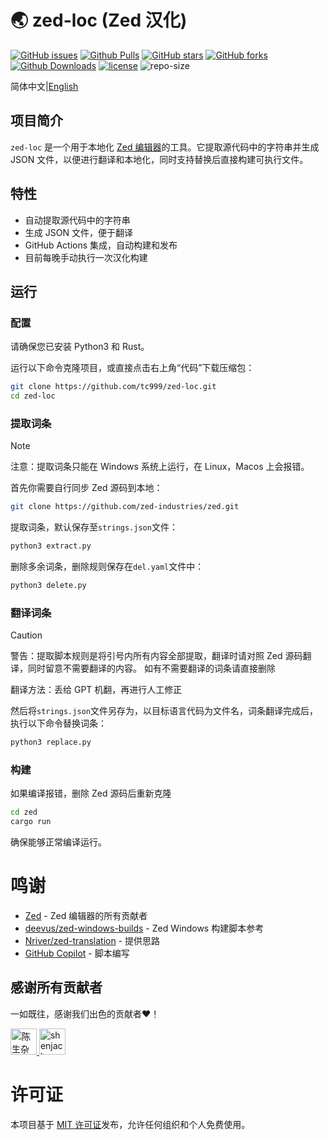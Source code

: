 <!---![zed](https://avatars.githubusercontent.com/u/79345384?s=200&v=4)--->
# 🌏 zed-loc (Zed 汉化)

 [![GitHub issues][issues-image]][issues-url]
 [![Github Pulls][pulls-image]][pulls-url]
 [![GitHub stars][stars-image]][stars-url]
 [![GitHub forks][forks-image]][forks-url]
 [![Github Downloads][download-image]][download-url]
 [![license][license-image]][license-url]
 ![repo-size][repo-size-image]

简体中文|[English](README.en.md)

## 项目简介

`zed-loc` 是一个用于本地化 [Zed 编辑器](https://github.com/zed-industries/zed)的工具。它提取源代码中的字符串并生成 JSON 文件，以便进行翻译和本地化，同时支持替换后直接构建可执行文件。

## 特性

- 自动提取源代码中的字符串
- 生成 JSON 文件，便于翻译
- GitHub Actions 集成，自动构建和发布
- 目前每晚手动执行一次汉化构建

## 运行
### 配置
请确保您已安装 Python3 和 Rust。

运行以下命令克隆项目，或直接点击右上角“代码”下载压缩包：

```bash
git clone https://github.com/tc999/zed-loc.git
cd zed-loc
```
### 提取词条

> [!note]
>
> 注意：提取词条只能在 Windows 系统上运行，在 Linux，Macos 上会报错。

首先你需要自行同步 Zed 源码到本地：

```bash
git clone https://github.com/zed-industries/zed.git
```

提取词条，默认保存至`strings.json`文件：
```bash
python3 extract.py
```
删除多余词条，删除规则保存在`del.yaml`文件中：
```bash
python3 delete.py
```

### 翻译词条
> [!caution]
>
> 警告：提取脚本规则是将引号内所有内容全部提取，翻译时请对照 Zed 源码翻译，同时留意不需要翻译的内容。
> 如有不需要翻译的词条请直接删除

翻译方法：丢给 GPT 机翻，再进行人工修正

然后将`strings.json`文件另存为，以目标语言代码为文件名，词条翻译完成后，执行以下命令替换词条：
```bash
python3 replace.py
```

### 构建
如果编译报错，删除 Zed 源码后重新克隆

```bash
cd zed
cargo run
```

确保能够正常编译运行。

# 鸣谢

- [Zed](https://github.com/zed-industries/zed) - Zed 编辑器的所有贡献者
- [deevus/zed-windows-builds](https://github.com/deevus/zed-windows-builds) - Zed Windows 构建脚本参考
- [Nriver/zed-translation](https://github.com/Nriver/zed-translation) - 提供思路
- [GitHub Copilot](https://github.com/copilot) - 脚本编写

## 感谢所有贡献者

一如既往，感谢我们出色的贡献者❤️！

<a href="https://github.com/TC999" title="陈生杂物房">
  <img src="https://avatars.githubusercontent.com/u/88823709?v=4" width="42;" alt="陈生杂物房"/>
</a>
<a href="https://github.com/shenjackyuanjie" title="shenjack">
  <img src="https://avatars.githubusercontent.com/u/54507071?v=4" width="42;" alt="shenjack"/>
</a>

# 许可证

本项目基于 [MIT 许可证](LICENSE)发布，允许任何组织和个人免费使用。

[issues-url]: https://github.com/TC999/zed-loc/issues "议题"
[issues-image]: https://img.shields.io/github/issues/TC999/zed-loc?style=flat-square&logo=github&label=议题

[pulls-url]: https://github.com/TC999/zed-loc/pulls "拉取请求"
[pulls-image]: https://img.shields.io/github/issues-pr-raw/TC999/zed-loc?style=flat&logo=github&%3Fcolor%3Dgreen&label=%E6%8B%89%E5%8F%96%E8%AF%B7%E6%B1%82

[stars-url]: https://github.com/TC999/zed-loc/stargazers "星标"
[stars-image]: https://img.shields.io/github/stars/TC999/zed-loc?style=flat-square&logo=github&label=星标

[forks-url]: https://github.com/TC999/zed-loc/fork "复刻"
[forks-image]: https://img.shields.io/github/forks/TC999/zed-loc?style=flat-square&logo=github&label=复刻

[discussions-url]: https://github.com/TC999/zed-loc/discussions "讨论"

[hits-url]: https://hits.dwyl.com/ "访问量"
[hits-image]: https://custom-icon-badges.demolab.com/endpoint?url=https%3A%2F%2Fhits.dwyl.com%2FTC999%2Fzed-loc.json%3Fcolor%3Dgreen&label=%E8%AE%BF%E9%97%AE%E9%87%8F&logo=graph 

[repo-url]: https://github.com/TC999/zed-loc "仓库地址"

[repo-size-image]:https://img.shields.io/github/repo-size/TC999/zed-loc?style=flat-square&label=%E4%BB%93%E5%BA%93%E5%A4%A7%E5%B0%8F


[download-url]: https://github.com/TC999/zed-loc/releases/latest "下载"
[download-image]: https://img.shields.io/github/downloads/TC999/zed-loc/total?style=flat-square&logo=github&label=%E6%80%BB%E4%B8%8B%E8%BD%BD%E6%95%B0 "总下载数"

[license-url]: https://github.com/TC999/zed-loc/blob/master/LICENSE "许可证"
[license-image]: https://custom-icon-badges.demolab.com/github/license/TC999/zed-loc?style=flat&logo=law&label=%E8%AE%B8%E5%8F%AF%E8%AF%81
